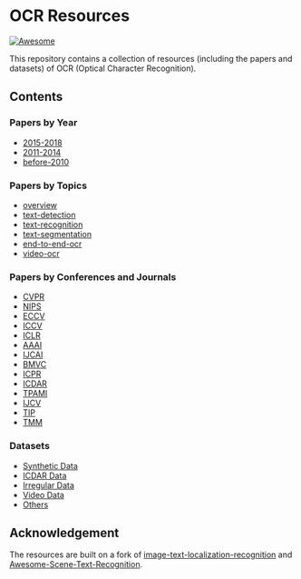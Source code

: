 # OCR Resources
[![Awesome](https://cdn.rawgit.com/sindresorhus/awesome/d7305f38d29fed78fa85652e3a63e154dd8e8829/media/badge.svg)](https://github.com/sindresorhus/awesome)

This repository contains a collection of resources (including the papers and datasets) of OCR (Optical Character Recognition).

## Contents

### Papers by Year
  - [2015-2018](papers/papers_by_year/2015-2018.md)
  - [2011-2014](papers/papers_by_year/2011-2014.md)
  - [before-2010](papers/papers_by_year/before-2010.md)

### Papers by Topics
  - [overview](papers/papers_by_topics/overview.md)
  - [text-detection](papers/papers_by_topics/text-detection.md)
  - [text-recognition](papers/papers_by_topics/text-recognition.md)
  - [text-segmentation](papers/papers_by_topics/text-segmentation.md)
  - [end-to-end-ocr](papers/papers_by_topics/end-to-end-ocr.md)
  - [video-ocr](papers/papers_by_topics/video-ocr.md)

### Papers by Conferences and Journals
  - [CVPR](papers/papers_by_conferences_and_journals/CVPR.md)
  - [NIPS](papers/papers_by_conferences_and_journals/NIPS.md)
  - [ECCV](papers/papers_by_conferences_and_journals/ECCV.md)
  - [ICCV](papers/papers_by_conferences_and_journals/ICCV.md)
  - [ICLR](papers/papers_by_conferences_and_journals/ICLR.md)
  - [AAAI](papers/papers_by_conferences_and_journals/AAAI.md)
  - [IJCAI](papers/papers_by_conferences_and_journals/IJCAI.md)
  - [BMVC](papers/papers_by_conferences_and_journals/BMVC.md)
  - [ICPR](papers/papers_by_conferences_and_journals/ICPR.md)
  - [ICDAR](papers/papers_by_conferences_and_journals/ICDAR.md)
  - [TPAMI](papers/papers_by_conferences_and_journals/TPAMI.md)
  - [IJCV](papers/papers_by_conferences_and_journals/IJCV.md)
  - [TIP](papers/papers_by_conferences_and_journals/TIP.md)
  - [TMM](papers/papers_by_conferences_and_journals/TMM.md)

### Datasets
  - [Synthetic Data](datasets/SYNTH_DATA)
  - [ICDAR Data](datasets/ICDAR_DATA)
  - [Irregular Data](datasets/IRREGULAR_DATA)
  - [Video Data](datasets/VIDEO_DATA)
  - [Others](datasets/Others)

## Acknowledgement
The resources are built on a fork of [image-text-localization-recognition](https://github.com/whitelok/image-text-localization-recognition) and [Awesome-Scene-Text-Recognition](https://github.com/chongyangtao/Awesome-Scene-Text-Recognition).
